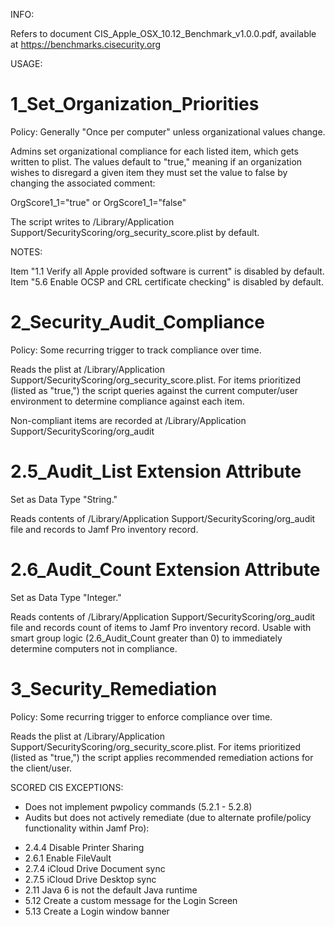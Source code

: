 INFO:

Refers to document CIS_Apple_OSX_10.12_Benchmark_v1.0.0.pdf, available at https://benchmarks.cisecurity.org


USAGE:

# 1_Set_Organization_Priorities

Policy: Generally "Once per computer" unless organizational values change.

Admins set organizational compliance for each listed item, which gets written to plist. The values default to "true," meaning if an organization wishes to disregard a given item they must set the value to false by changing the associated comment:

OrgScore1_1="true" or OrgScore1_1="false"

The script writes to /Library/Application Support/SecurityScoring/org_security_score.plist by default.

NOTES:

Item "1.1 Verify all Apple provided software is current" is disabled by default.
Item "5.6 Enable OCSP and CRL certificate checking" is disabled by default.

# 2_Security_Audit_Compliance

Policy: Some recurring trigger to track compliance over time.

Reads the plist at /Library/Application Support/SecurityScoring/org_security_score.plist. For items prioritized (listed as "true,") the script queries against the current computer/user environment to determine compliance against each item.

Non-compliant items are recorded at /Library/Application Support/SecurityScoring/org_audit

# 2.5_Audit_List Extension Attribute

Set as Data Type "String."

Reads contents of /Library/Application Support/SecurityScoring/org_audit file and records to Jamf Pro inventory record.

# 2.6_Audit_Count Extension Attribute

Set as Data Type "Integer."

Reads contents of /Library/Application Support/SecurityScoring/org_audit file and records count of items to Jamf Pro inventory record. Usable with smart group logic (2.6_Audit_Count greater than 0) to immediately determine computers not in compliance.

# 3_Security_Remediation

Policy: Some recurring trigger to enforce compliance over time.

Reads the plist at /Library/Application Support/SecurityScoring/org_security_score.plist. For items prioritized (listed as "true,") the script applies recommended remediation actions for the client/user.

SCORED CIS EXCEPTIONS:

-   Does not implement pwpolicy commands (5.2.1 - 5.2.8)
-   Audits but does not actively remediate (due to alternate profile/policy functionality within Jamf Pro):
*   2.4.4 Disable Printer Sharing
*   2.6.1 Enable FileVault
*   2.7.4 iCloud Drive Document sync
*   2.7.5 iCloud Drive Desktop sync
*   2.11 Java 6 is not the default Java runtime
*   5.12 Create a custom message for the Login Screen
*   5.13 Create a Login window banner
